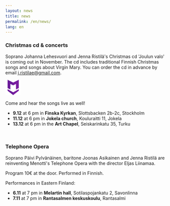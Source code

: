 ```yaml
---
layout: news
title: news
permalink: /en/news/
lang: en
---
```


<!--<h1>{{ page.title }}</h1>-->
<!--<img src="/images/jenna3.jpg" width="300px" alt="Jenna Ristilä" style="float: right; margin-left: 50px; margin-top: 25px;  ">-->


### Christmas cd & concerts

Soprano Johanna Lehesvuori and Jenna Ristilä's Christmas cd 'Joulun valo' is coming out in November. The cd includes traditional Finnish Christmas songs and songs about Virgin Mary. You can order the cd in advance by email <j.ristilae@gmail.com>.

![alt text](https://github.com/adam-p/markdown-here/raw/master/src/common/images/icon48.png "Logo Title Text 1")

Come and hear the songs live as well!

- __9.12__ at 6 pm in __Finska Kyrkan__, Slottsbacken 2b-2c, Stockholm
- __11.12__ at 6 pm in __Jokela church__, Kouluraitti 11, Jokela
- __13.12__ at 6 pm in the __Art Chapel__, Seiskarinkatu 35, Turku 
<!--<http://www.taidekappeli.fi>-->
<!--[www.taidekappeli.fi](http://www.taidekappeli.fi){:target="_blank"}  foo-->

<br/>


### Telephone Opera

Soprano Päivi Pylvänäinen, baritone Joonas Asikainen and Jenna Ristilä are reinventing Menotti's Telephone Opera with the director Eljas Liinamaa. 

Program 10€ at the door. Performed in Finnish. 

Performances in Eastern Finland: 

- __6.11__ at 7 pm in __Melartin hall__, Sotilaspojankatu 2, Savonlinna
- __7.11__ at 7 pm in __Rantasalmen keskuskoulu__, Rantasalmi

